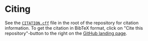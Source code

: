 # Citing

See the
[`CITATION.cff`](https://github.com/agdestein/IncompressibleNavierStokes.jl/blob/main/CITATION.cff)
file in the root of the repository for citation information.
To get the citation in BibTeX format, click on "Cite this repository"-button to the right on the
[GitHub landing page](https://github.com/agdestein/IncompressibleNavierStokes.jl).

